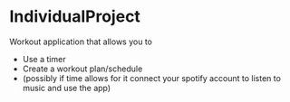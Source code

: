 # IndividualProject
Workout application that allows you to 
- Use a timer
- Create a workout plan/schedule
- (possibly if time allows for it connect your spotify account to listen to music and use the app)

